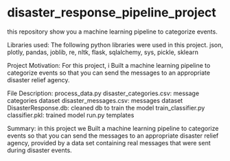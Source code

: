 # disaster_response_pipeline_project
this repository show you a machine learning pipeline to categorize events.



Libraries used:
The following python libraries were used in this project.
json, plotly, pandas, joblib, re, nltk, flask, sqlalchemy, sys, pickle, sklearn



Project Motivation:
For this project, i Built a machine learning pipeline to categorize  events so that you can send the messages to an appropriate disaster relief agency.



File Description:
process_data.py
disaster_categories.csv: message categories dataset
disaster_messages.csv: messages dataset
DisasterResponse.db: cleaned db to train the model
train_classifier.py 
classifier.pkl: trained model
run.py
templates



Summary:
in this project we Built a machine learning pipeline to categorize  events so that you can send the messages to an appropriate disaster relief agency, provided by a data set containing real messages that were sent during disaster events.

